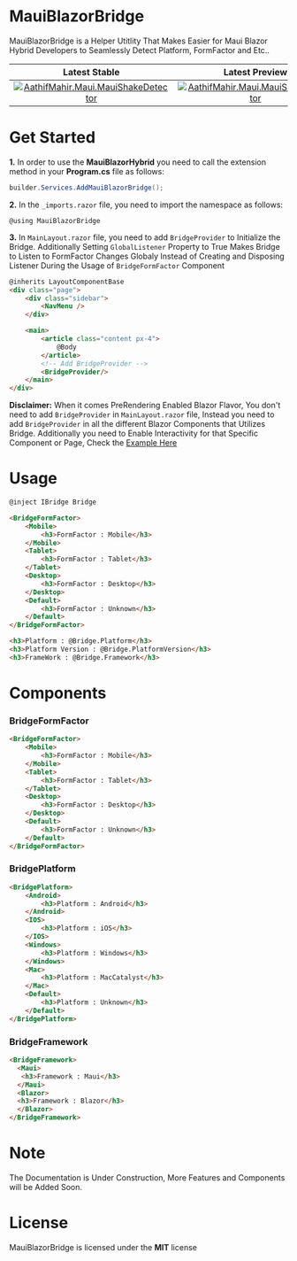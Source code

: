 # MauiBlazorBridge

MauiBlazorBridge is a Helper Utitlity That Makes Easier for Maui Blazor Hybrid Developers to Seamlessly Detect Platform, FormFactor and Etc..

|**Latest Stable** | **Latest Preview**|
|  :---:     |    :---:   |
|[![AathifMahir.Maui.MauiShakeDetector](https://img.shields.io/nuget/v/AathifMahir.MauiBlazor.MauiBlazorBridge)](https://www.nuget.org/packages/AathifMahir.MauiBlazor.MauiBlazorBridge/) | [![AathifMahir.Maui.MauiShakeDetector](https://img.shields.io/nuget/vpre/AathifMahir.MauiBlazor.MauiBlazorBridge)](https://nuget.org/packages/AathifMahir.MauiBlazor.MauiBlazorBridge/absoluteLatest) |

# Get Started

**1.** In order to use the **MauiBlazorHybrid** you need to call the extension method in your **Program.cs** file as follows: 

```csharp
builder.Services.AddMauiBlazorBridge();
```

**2.** In the `_imports.razor` file, you need to import the namespace as follows:

```razor
@using MauiBlazorBridge
```

**3.** In `MainLayout.razor` file, you need to add `BridgeProvider` to Initialize the Bridge. Additionally Setting `GlobalListener` Property to True Makes Bridge to Listen to FormFactor Changes Globaly Instead of Creating and Disposing Listener During the Usage of `BridgeFormFactor` Component

```html
@inherits LayoutComponentBase
<div class="page">
    <div class="sidebar">
        <NavMenu />
    </div>

    <main>
        <article class="content px-4">
            @Body
        </article>
        <!-- Add BridgeProvider -->
        <BridgeProvider/>
    </main>
</div>
```

**Disclaimer:** When it comes PreRendering Enabled Blazor Flavor, You don't need to add `BridgeProvider` in `MainLayout.razor` file, Instead you need to add `BridgeProvider` in all the different Blazor Components that Utilizes Bridge. Additionally you need to Enable Interactivity for that Specific Component or Page, Check the [Example Here](https://github.com/AathifMahir/MauiBlazorBridge/blob/master/sample/MauiBlazorBridge.Blazor.Server.Sample/Components/Pages/BridgePage.razor)

# Usage

```html
@inject IBridge Bridge

<BridgeFormFactor>
    <Mobile>
        <h3>FormFactor : Mobile</h3>
    </Mobile>
    <Tablet>
        <h3>FormFactor : Tablet</h3>
    </Tablet>
    <Desktop>
        <h3>FormFactor : Desktop</h3>
    </Desktop>
    <Default>
        <h3>FormFactor : Unknown</h3>
    </Default>
</BridgeFormFactor>

<h3>Platform : @Bridge.Platform</h3>
<h3>Platform Version : @Bridge.PlatformVersion</h3>
<h3>FrameWork : @Bridge.Framework</h3>
```

# Components

### BridgeFormFactor

```html
<BridgeFormFactor>
    <Mobile>
        <h3>FormFactor : Mobile</h3>
    </Mobile>
    <Tablet>
        <h3>FormFactor : Tablet</h3>
    </Tablet>
    <Desktop>
        <h3>FormFactor : Desktop</h3>
    </Desktop>
    <Default>
        <h3>FormFactor : Unknown</h3>
    </Default>
</BridgeFormFactor>
```

### BridgePlatform

```html
<BridgePlatform>
	<Android>
		<h3>Platform : Android</h3>
	</Android>
	<IOS>
		<h3>Platform : iOS</h3>
	</IOS>
	<Windows>
		<h3>Platform : Windows</h3>
	</Windows>
	<Mac>
		<h3>Platform : MacCatalyst</h3>
	</Mac>
	<Default>
		<h3>Platform : Unknown</h3>
	</Default>
</BridgePlatform>
 ```

 ### BridgeFramework

 ```html
 <BridgeFramework>
   <Maui>
    <h3>Framework : Maui</h3>
   </Maui>
   <Blazor>
   <h3>Framework : Blazor</h3>
   </Blazor>
 </BridgeFramework>
 ```

 # Note

 The Documentation is Under Construction, More Features and Components will be Added Soon.

 # License

 MauiBlazorBridge is licensed under the **MIT** license

